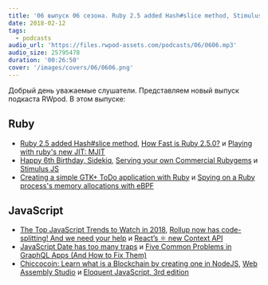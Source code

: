```yaml
---
title: '06 выпуск 06 сезона. Ruby 2.5 added Hash#slice method, Stimulus JS, Chiccocoin, Eloquent JavaScript и прочее'
date: 2018-02-12
tags:
  - podcasts
audio_url: 'https://files.rwpod-assets.com/podcasts/06/0606.mp3'
audio_size: 25795478
duration: '00:26:50'
cover: '/images/covers/06/0606.png'
---
```


Добрый день уважаемые слушатели. Представляем новый выпуск подкаста RWpod. В этом выпуске:

## Ruby

- [Ruby 2.5 added Hash#slice method](https://blog.bigbinary.com/2018/02/06/ruby-2-5-added-hash-slice-method.html), [How Fast is Ruby 2.5.0?](http://engineering.appfolio.com/appfolio-engineering/2018/2/4/how-fast-is-ruby-250) и [Playing with ruby's new JIT: MJIT](https://www.johnhawthorn.com/2018/02/playing-with-ruby-jit-mjit/)
- [Happy 6th Birthday, Sidekiq](http://www.mikeperham.com/2018/02/05/happy-6th-birthday-sidekiq/), [Serving your own Commercial Rubygems](http://www.mikeperham.com/2016/05/17/commercial-gems/) и [Stimulus JS](http://tomkadwill.com/2018/02/06/stimulus-js.html)
- [Creating a simple GTK+ ToDo application with Ruby](https://iridakos.com/tutorials/2018/01/25/creating-a-gtk-todo-application-with-ruby) и [Spying on a Ruby process's memory allocations with eBPF](https://jvns.ca/blog/2018/01/31/spying-on-a-ruby-process-s-memory-allocations/)

## JavaScript

- [The Top JavaScript Trends to Watch in 2018](https://hackernoon.com/the-top-javascript-trends-to-watch-in-2018-a8437dd94425), [Rollup now has code-splitting! And we need your help](https://medium.com/rollup/rollup-now-has-code-splitting-and-we-need-your-help-46defd901c82) и [React’s ⚛️ new Context API](https://medium.com/dailyjs/reacts-%EF%B8%8F-new-context-api-70c9fe01596b)
- [JavaScript Date has too many traps](https://boostlog.io/@asha14/javascript-date-has-too-many-traps-5a71fc4352b91d9de6d0bde3) и [Five Common Problems in GraphQL Apps (And How to Fix Them)](https://medium.freecodecamp.org/five-common-problems-in-graphql-apps-and-how-to-fix-them-ac74d37a293c)
- [Chiccocoin: Learn what is a Blockchain by creating one in NodeJS](https://developers.caffeina.com/chiccocoin-learn-what-is-a-blockchain-by-creating-one-in-nodejs-12929a89208b), [Web Assembly Studio](https://webassembly.studio/) и [Eloquent JavaScript, 3rd edition](http://eloquentjavascript.net/3rd_edition/)
